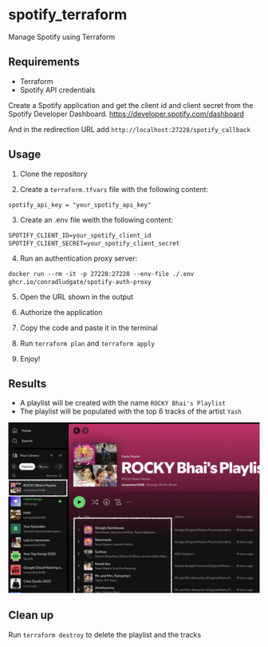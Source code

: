 # spotify_terraform
Manage Spotify using Terraform

## Requirements
- Terraform
- Spotify API credentials

Create a Spotify application and get the client id and client secret from the Spotify Developer Dashboard.
https://developer.spotify.com/dashboard

And in the redirection URL add `http://localhost:27228/spotify_callback`

## Usage
1. Clone the repository

2. Create a `terraform.tfvars` file with the following content:
```
spotify_api_key = "your_spotify_api_key"
```

3. Create an .env file weith the following content:
```
SPOTIFY_CLIENT_ID=your_spotify_client_id
SPOTIFY_CLIENT_SECRET=your_spotify_client_secret
```

4. Run an authentication proxy server:
```
docker run --rm -it -p 27228:27228 --env-file ./.env ghcr.io/conradludgate/spotify-auth-proxy
```

5. Open the URL shown in the output

6. Authorize the application

7. Copy the code and paste it in the terminal

8. Run `terraform plan` and `terraform apply`

9. Enjoy!


## Results
- A playlist will be created with the name `ROCKY Bhai's Playlist`
- The playlist will be populated with the top 6 tracks of the artist `Yash`

![ROCKY Bhai's Playlist](img/results_1.png)


## Clean up
Run `terraform destroy` to delete the playlist and the tracks